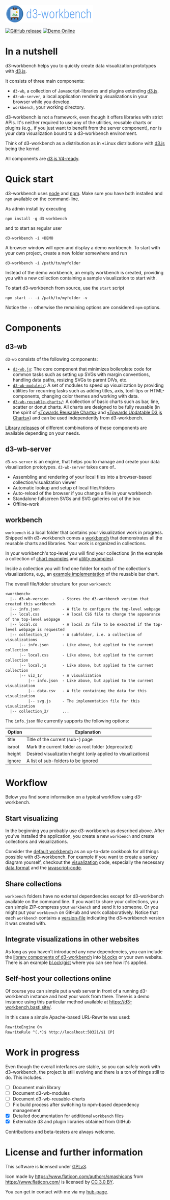 ![header-image](d3-wb-server/gfx/header.png)

[![GitHub release](https://img.shields.io/github/release/BastiTee/d3-workbench.svg)](https://github.com/BastiTee/d3-workbench/releases/latest) [![Demo Online](https://img.shields.io/badge/watch-demo-green.svg)](https://d3-workbench.basti.site/)

# In a nutshell

d3-workbench helps you to quickly create data visualization prototypes with [d3.js](https://d3js.org).

It consists of three main components:

- `d3-wb`, a collection of Javascript-libraries and plugins extending [d3.js](https://d3js.org).
- `d3-wb-server`, a local application rendering visualizations in your browser while you develop.
- `workbench`, your working directory.

d3-workbench is not a framework, even though it offers libraries with strict APIs. It's neither required to use any of the utilities, reusable charts or plugins (e.g., if you just want to benefit from the server component), nor is your data visualization bound to a d3-workbench environment. 

Think of d3-workbench as a distribution as in «Linux distribution» with [d3.js](https://d3js.org) being the kernel.

All components are [d3.js V4-ready](https://github.com/d3/d3/blob/master/CHANGES.md).

# Quick start

d3-workbench uses [node](https://nodejs.org/en/) and [npm](https://www.npmjs.com/). Make sure you have both installed and `npm` available on the command-line.

As admin install by executing

```
npm install -g d3-workbench
```

and to start as regular user

```
d3-workbench -i +DEMO
```

A browser window will open and display a demo workbench. To start with your own project, create a new folder somewhere and run

```
d3-workbench -i /path/to/myfolder
```

Instead of the demo workbench, an empty workbench is created, providing you with a new collection containing a sample visualization to start with.

To start d3-workbench from source, use the `start` script

```
npm start -- -i /path/to/myfolder -v
```

Notice the `--` otherwise the remaining options are considered `npm` options.

# Components

## d3-wb

`d3-wb` consists of the following components:

- [`d3-wb.js`](d3-wb/d3-wb.js): The core component that minimizes boilerplate code for common tasks such as setting up SVGs with margin conventions, handling data paths, resizing SVGs to parent DIVs, etc.
- [`d3-wb-modules/`](d3-wb/d3-wb-modules): A set of modules to speed up visualization by providing utilities for recurring tasks such as adding titles, axis, tool-tips or HTML-components, changing color themes and working with data.
- [`d3-wb-reusable-charts/`](d3-wb/d3-wb-reusable-charts): A collection of basic charts such as bar, line, scatter or donut charts. All charts are designed to be fully reusable (in the spirit of [«Towards Reusable Charts»](https://bost.ocks.org/mike/chart/) and [«Towards Updatable D3.js Charts»](https://www.toptal.com/d3-js/towards-reusable-d3-js-charts)) and can be used independently from d3-workbench.

[Library releases](https://bastitee.github.io/d3-workbench-ghp/) of different combinations of these components are available depending on your needs.

## d3-wb-server

`d3-wb-server` is an engine, that helps you to manage and create your data visualization prototypes. `d3-wb-server` takes care of..

- Assembling and rendering of your local files into a browser-based collection/visualization viewer
- Automatic lookup and setup of local files/folders
- Auto-reload of the browser if you change a file in your workbench
- Standalone fullscreen SVGs and SVG galleries out of the box
- Offline-work

## workbench

`workbench` is a local folder that contains your visualization work in progress. Shipped with d3-workbench comes a [workbench](default-content) that demonstrates all the reusable charts and libraries. Your work is organized in collections.

In your workbench's top-level you will find your collections (in the example a collection of [chart examples](default-content/coll_00_chart_reference) and [utility examples](default-content/coll_01_tech_specs)).

Inside a collection you will find one folder for each of the collection's visualizations, e.g., an [example implementation](default-content/coll_00_chart_reference/002-barchart) of the reusable bar chart.

The overall file/folder structure for your `workbench`:

```
<workbench>
  |-- d3-wb-version      - Stores the d3-workbench version that created this workbench
  |-- info.json          - A file to configure the top-level webpage
  |-- local.css          - A local CSS file to change the appearance of the top-level webpage
  |-- local.cs           - A local JS file to be executed if the top-level webpage is requested
  |-- collection_1/      - A subfolder, i.e. a collection of visualizations
      |-- info.json      - Like above, but applied to the current collection
      |-- local.css      - Like above, but applied to the current collection
      |-- local.js       - Like above, but applied to the current collection
      |-- viz_1/         - A visualization
          |-- info.json  - Like above, but applied to the current visualization
          |-- data.csv   - A file containing the data for this visualization
          |-- svg.js     - The implementation file for this visualization
  |-- collection_2/      ...
```

The `info.json` file currently supports the following options:

**Option** | **Explanation**
---------- | -------------------------------------------------------------
title      | Title of the current (sub-) page
isroot     | Mark the current folder as root folder (deprecated)
height     | Desired visualization height (only applied to visualizations)
ignore     | A list of sub-folders to be ignored

# Workflow

Below you find some information on a typical workflow using d3-workbench.

## Start visualizing

In the beginning you probably use d3-workbench as described above. After you've installed the application, you create a new `workbench` and create collections and visualizations.

Consider the [default workbench](default-content) as an up-to-date cookbook for all things possible with d3-workbench. For example if you want to create a sankey diagram yourself, checkout the [visualization](default-content/coll_00_chart_reference/013-sankey) code, especially the necessary [data format](default-content/coll_00_chart_reference/013-sankey/data.json) and the [javascript-code](default-content/coll_00_chart_reference/013-sankey/svg.js).

## Share collections

`workbench` folders have no external dependencies except for d3-workbench available on the command line. If you want to share your collections, you can simple ZIP-compress your `workbench` and send it to someone. Or you might put your `workbench` on GitHub and work collaboratively. Notice that each `workbench` contains a [version-file](default-content/d3-wb-version) indicating the d3-workbench version it was created with.

## Integrate visualizations in other websites

As long as you haven't introduced any new dependencies, you can include the [library components of d3-workbench](#d3-wb) into [bl.ocks](https://bl.ocks.org/) or your own website. There is an example [bl.ock](https://bl.ocks.org/BastiTee/84675415bfbcaebbf5397e645a26b706)/[gist](https://gist.github.com/BastiTee/84675415bfbcaebbf5397e645a26b706) where you can see how it's applied.

## Self-host your collections online

Of course you can simple put a web server in front of a running d3-workbench instance and host your work from there. There is a demo instance using this particular method available at <https://d3-workbench.basti.site/>.

In this case a simple Apache-based URL-Rewrite was used:

```
RewriteEngine On
RewriteRule ^(.*)$ http://localhost:50321/$1 [P]
```

# Work in progress

Even though the overall interfaces are stable, so you can safely work with d3-workbench, the project is still evolving and there is a ton of things still to do. This includes..

- [ ] Document main library
- [ ] Document d3-wb-modules
- [ ] Document d3-wb-reusable-charts
- [ ] Fix build process after switching to npm-based dependency management
- [x] Detailed documentation for additional `workbench` files
- [x] Externalize d3 and plugin libraries obtained from GitHub

Contributions and beta-testers are always welcome.

# License and further information

This software is licensed under [GPLv3](https://github.com/BastiTee/d3-workbench/blob/master/LICENSE).

Icon made by <https://www.flaticon.com/authors/smashicons> from <https://www.flaticon.com/> is licensed by [CC 3.0 BY](http://creativecommons.org/licenses/by/3.0/).

You can get in contact with me via my [hub-page](https://basti.site).
